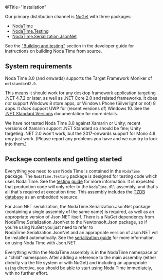 @Title="Installation"

Our primary distribution channel is [NuGet](https://www.nuget.org/) with
three packages:

- [NodaTime](https://www.nuget.org/packages/NodaTime)
- [NodaTime.Testing](https://www.nuget.org/packages/NodaTime.Testing)
- [NodaTime.Serialization.JsonNet](https://www.nuget.org/packages/NodaTime.Serialization.JsonNet)

See the ["Building and testing"][building] section in the developer guide for
instructions on building Noda Time from source.

[building]: /developer/building

System requirements
-------------------

Noda Time 3.0 (and onwards) supports the Target Framework Moniker of `netstandard2.0`.

This means it should work for any desktop framework application targeting .NET 4.7.2 or later, as well as .NET Core 2.0 and
related frameworks.  It does *not* support Windows 8 store apps, or Windows Phone (Silverlight or not) 8 apps. It *does* support
UWP for (recent versions of) Windows 10. See the [.NET Standard
Versions](https://learn.microsoft.com/en-us/dotnet/standard/net-standard?tabs=net-standard-2-0#net-standard-versions) documentation for more details.

We have not tested Noda Time 3.0 against Xamarin or Unity; recent versions of Xamarin support .NET Standard so should be fine;
Unity targeting .NET 2.0 won't work, but the 2017-onwards support for Mono 4.8 *may* just work. (Please report any problems you
have and we can try to look into them.)

Package contents and getting started
------------------------------------

Everything you need to *use* Noda Time is contained in the `NodaTime` package. The `NodaTime.Testing` package is designed
for testing code which uses Noda Time. See the [testing guide](testing) for more information. It is expected
that production code will only refer to the `NodaTime.dll` assembly, and that's all that's required at execution time.
This assembly includes the [TZDB database](tzdb) as an embedded resource.

For Json.NET serialization, the NodaTime.Serialization.JsonNet package (containing a single assembly of the same name) is
required, as well as an appropriate version of Json.NET itself. There is a NuGet dependency from NodaTime.Serialization.JsonNet
to the Newtonsoft.Json package, so if you're using NuGet you just need to refer to NodaTime.Serialization.JsonNet and an
appropriate version of Json.NET will be installed automatically. See the [serialization guide](serialization) for more
information on using Noda Time with Json.NET.

Everything within the NodaTime assembly is in the NodaTime namespace or a "child" namespace. After adding a reference to
the main assembly (either directly via the file system or with NuGet) and including an appropriate `using` directive, you should
be able to start using Noda Time immediately, with no further effort.
